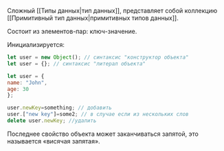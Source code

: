 Сложный [[Типы данных|тип данных]], представляет собой коллекцию [[Примитивный тип данных|примитивных типов данных]].

Состоит из элементов-пар: ключ-значение.

Инициализируется:

```js
let user = new Object(); // синтаксис "конструктор объекта"  
let user = {}; // синтаксис "литерал объекта"
```

```js
let user = {   
name: "John", 
age: 30 
};
```

```js
user.newKey=something; // добавить
user.["new key"]=some2; // в случае если из нескольких слов
delete user.newKey; //удалить
```


Последнее свойство объекта может заканчиваться запятой, это называется «висячая запятая».